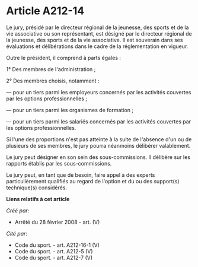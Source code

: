 # Article A212-14

Le jury, présidé par le directeur régional de la jeunesse, des sports et de la vie associative ou son représentant, est
désigné par le directeur régional de la jeunesse, des sports et de la vie associative. Il est souverain dans ses évaluations
et délibérations dans le cadre de la réglementation en vigueur.

Outre le président, il comprend à parts égales :

1° Des membres de l'administration ;

2° Des membres choisis, notamment :

― pour un tiers parmi les employeurs concernés par les activités couvertes par les options professionnelles ;

― pour un tiers parmi les organismes de formation ;

― pour un tiers parmi les salariés concernés par les activités couvertes par les options professionnelles.

Si l'une des proportions n'est pas atteinte à la suite de l'absence d'un ou de plusieurs de ses membres, le jury pourra
néanmoins délibérer valablement.

Le jury peut désigner en son sein des sous-commissions. Il délibère sur les rapports établis par les sous-commissions.

Le jury peut, en tant que de besoin, faire appel à des experts particulièrement qualifiés au regard de l'option et du ou des
support(s) technique(s) considérés.

**Liens relatifs à cet article**

_Créé par_:

  - Arrêté du 28 février 2008 - art. (V)

_Cité par_:

  - Code du sport. - art. A212-16-1 (V)
  - Code du sport. - art. A212-5 (V)
  - Code du sport. - art. A212-7 (V)
